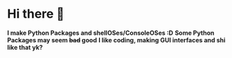 # Hi there 👋

**I make Python Packages and shellOSes/ConsoleOSes :D**
**Some Python Packages may seem ~~bad~~ good**
**I like coding, making GUI interfaces and shi like that yk?**
